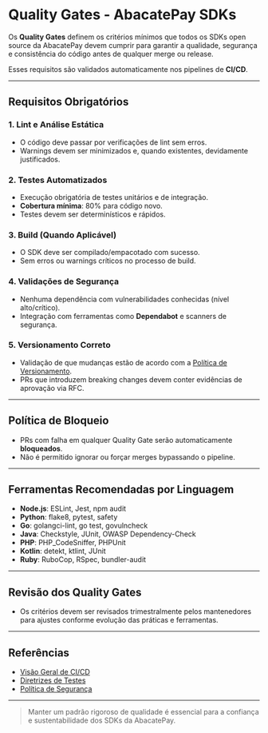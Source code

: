 
# Quality Gates - AbacatePay SDKs

Os **Quality Gates** definem os critérios mínimos que todos os SDKs open source da AbacatePay devem cumprir para garantir a qualidade, segurança e consistência do código antes de qualquer merge ou release.

Esses requisitos são validados automaticamente nos pipelines de **CI/CD**.

---

## Requisitos Obrigatórios

### 1. Lint e Análise Estática
- O código deve passar por verificações de lint sem erros.
- Warnings devem ser minimizados e, quando existentes, devidamente justificados.

### 2. Testes Automatizados
- Execução obrigatória de testes unitários e de integração.
- **Cobertura mínima**: 80% para código novo.
- Testes devem ser determinísticos e rápidos.

### 3. Build (Quando Aplicável)
- O SDK deve ser compilado/empacotado com sucesso.
- Sem erros ou warnings críticos no processo de build.

### 4. Validações de Segurança
- Nenhuma dependência com vulnerabilidades conhecidas (nível alto/crítico).
- Integração com ferramentas como **Dependabot** e scanners de segurança.

### 5. Versionamento Correto
- Validação de que mudanças estão de acordo com a [Política de Versionamento](/maintainers/VERSIONING.md).
- PRs que introduzem breaking changes devem conter evidências de aprovação via RFC.

---

## Política de Bloqueio

- PRs com falha em qualquer Quality Gate serão automaticamente **bloqueados**.
- Não é permitido ignorar ou forçar merges bypassando o pipeline.

---

## Ferramentas Recomendadas por Linguagem

- **Node.js**: ESLint, Jest, npm audit
- **Python**: flake8, pytest, safety
- **Go**: golangci-lint, go test, govulncheck
- **Java**: Checkstyle, JUnit, OWASP Dependency-Check
- **PHP**: PHP_CodeSniffer, PHPUnit
- **Kotlin**: detekt, ktlint, JUnit
- **Ruby**: RuboCop, RSpec, bundler-audit

---

## Revisão dos Quality Gates

- Os critérios devem ser revisados trimestralmente pelos mantenedores para ajustes conforme evolução das práticas e ferramentas.

---

## Referências

- [Visão Geral de CI/CD](/ci/CI_OVERVIEW.md)
- [Diretrizes de Testes](/contributors/TESTING_GUIDELINES.md)
- [Política de Segurança](/policies/SECURITY_POLICY.md)

---

> Manter um padrão rigoroso de qualidade é essencial para a confiança e sustentabilidade dos SDKs da AbacatePay.